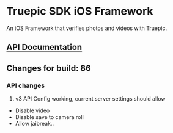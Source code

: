 Truepic SDK iOS Framework
=
An iOS Framework that verifies photos and videos with Truepic.

## [API Documentation](Truepic_iOS_SDK.pdf)

## Changes for build: 86

###  API changes
1. v3 API Config working, current server settings should allow
- Disable video
- Disable save to camera roll
- Allow jaibreak..



